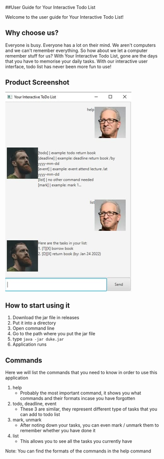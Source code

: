 ##User Guide for Your Interactive Todo List

Welcome to the user guide for Your Interactive Todo List!

## Why choose us?

Everyone is busy. Everyone has a lot on their mind. We aren't computers and we can't remember everything. So how about we let a computer remember stuff for us? With Your Interactive Todo List, gone are the days that you have to memorise your daily tasks. With our interactive user interface, todo list has never been more fun to use!

## Product Screenshot
![Your Interactive Todo List](./Ui.png)

## How to start using it

1. Download the jar file in releases
2. Put it into a directory
3. Open command line
4. Go to the path where you put the jar file
5. type ```java -jar duke.jar```
6. Application runs

## Commands

Here we will list the commands that you need to know in order to use this application

1. help
    - Probably the most important command, it shows you what commands and their formats incase you have forgotten
2. todo, deadline, event
    - These 3 are similar, they represent different type of tasks that you can add to todo list
3. mark, unmark
    - After noting down your tasks, you can even mark / unmark them to remember whether you have done it
4. list
    - This allows you to see all the tasks you currently have

Note: You can find the formats of the commands in the help command
